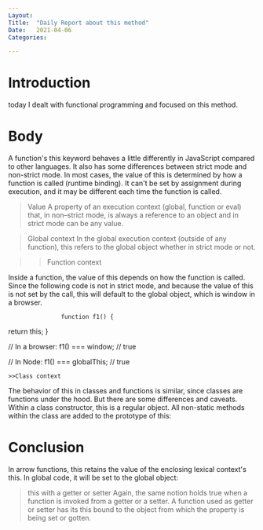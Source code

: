 ```yaml
---
Layout:
Title:	"Daily Report about this method"
Date:	2021-04-06
Categories:

---
```


# Introduction
today I dealt with functional programming and focused on this method.

# Body

A function's this keyword behaves a little differently in JavaScript compared to other languages. It also has some differences between strict mode and non-strict mode.
In most cases, the value of this is determined by how a function is called (runtime binding). It can't be set by assignment during execution, and it may be different each time the function is called.


> Value
A property of an execution context (global, function or eval) that, in non–strict mode, is always a reference to an object and in strict mode can be any value.

> Global context
In the global execution context (outside of any function), this refers to the global object whether in strict mode or not.

>> Function context

Inside a function, the value of this depends on how the function is called.
Since the following code is not in strict mode, and because the value of this is not set by the call, this will default to the global object, which is window in a browser.

                   function f1() {
  return this;
}

// In a browser:
f1() === window; // true

// In Node:
f1() === globalThis; // true

    >>Class context

The behavior of this in classes and functions is similar, since classes are functions under the hood. But there are some differences and caveats.
Within a class constructor, this is a regular object. All non-static methods within the class are added to the prototype of this:

# Conclusion

In arrow functions, this retains the value of the enclosing lexical context's this. In global code, it will be set to the global object:

> this with a getter or setter
Again, the same notion holds true when a function is invoked from a getter or a setter. A function used as getter or setter has its this bound to the object from which the property is being set or gotten.